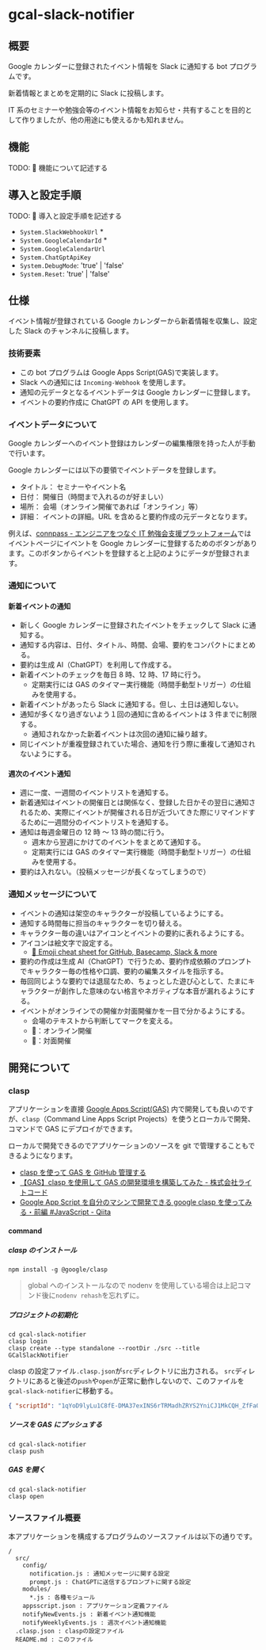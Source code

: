 # gcal-slack-notifier

## 概要

Google カレンダーに登録されたイベント情報を Slack に通知する bot プログラムです。

新着情報とまとめを定期的に Slack に投稿します。

IT 系のセミナーや勉強会等のイベント情報をお知らせ・共有することを目的として作りましたが、他の用途にも使えるかも知れません。

## 機能

TODO: 🌸 機能について記述する

## 導入と設定手順

TODO: 🌸 導入と設定手順を記述する

- `System.SlackWebhookUrl` \*
- `System.GoogleCalendarId` \*
- `System.GoogleCalendarUrl`
- `System.ChatGptApiKey`
- `System.DebugMode`: 'true' | 'false'
- `System.Reset`: 'true' | 'false'

## 仕様

イベント情報が登録されている Google カレンダーから新着情報を収集し、設定した Slack のチャンネルに投稿します。

### 技術要素

- この bot プログラムは Google Apps Script(GAS)で実装します。
- Slack への通知には `Incoming-Webhook` を使用します。
- 通知の元データとなるイベントデータは Google カレンダーに登録します。
- イベントの要約作成に ChatGPT の API を使用します。

### イベントデータについて

Google カレンダーへのイベント登録はカレンダーの編集権限を持った人が手動で行います。

Google カレンダーには以下の要領でイベントデータを登録します。

- タイトル： セミナーやイベント名
- 日付： 開催日（時間まで入れるのが好ましい）
- 場所： 会場（オンライン開催であれば「オンライン」等）
- 詳細： イベントの詳細。URL を含めると要約作成の元データとなります。

例えば、[connpass - エンジニアをつなぐ IT 勉強会支援プラットフォーム](https://connpass.com/)ではイベントページにイベントを Google カレンダーに登録するためのボタンがあります。このボタンからイベントを登録すると上記のようにデータが登録されます。

### 通知について

#### 新着イベントの通知

- 新しく Google カレンダーに登録されたイベントをチェックして Slack に通知する。
- 通知する内容は、日付、タイトル、時間、会場、要約をコンパクトにまとめる。
- 要約は生成 AI（ChatGPT）を利用して作成する。
- 新着イベントのチェックを毎日 8 時、12 時、17 時に行う。
  - 定期実行には GAS のタイマー実行機能（時間手動型トリガー）の仕組みを使用する。
- 新着イベントがあったら Slack に通知する。但し、土日は通知しない。
- 通知が多くなり過ぎないよう１回の通知に含めるイベントは 3 件までに制限する。
  - 通知されなかった新着イベントは次回の通知に繰り越す。
- 同じイベントが重複登録されていた場合、通知を行う際に重複して通知されないようにする。

#### 週次のイベント通知

- 週に一度、一週間のイベントリストを通知する。
- 新着通知はイベントの開催日とは関係なく、登録した日かその翌日に通知されるため、実際にイベントが開催される日が近づいてきた際にリマインドするために一週間分のイベントリストを通知する。
- 通知は毎週金曜日の 12 時 〜 13 時の間に行う。
  - 週末から翌週にかけてのイベントをまとめて通知する。
  - 定期実行には GAS のタイマー実行機能（時間手動型トリガー）の仕組みを使用する。
- 要約は入れない。（投稿メッセージが長くなってしまうので）

### 通知メッセージについて

- イベントの通知は架空のキャラクターが投稿しているようにする。
- 通知する時間毎に担当のキャラクターを切り替える。
- キャラクター毎の違いはアイコンとイベントの要約に表れるようにする。
- アイコンは絵文字で設定する。
  - [🎁 Emoji cheat sheet for GitHub, Basecamp, Slack & more](https://www.webfx.com/tools/emoji-cheat-sheet/)
- 要約の作成は生成 AI（ChatGPT）で行うため、要約作成依頼のプロンプトでキャラクター毎の性格や口調、要約の編集スタイルを指示する。
- 毎回同じような要約では退屈なため、ちょっとした遊び心として、たまにキャラクターが創作した意味のない格言やネガティブな本音が漏れるようにする。
- イベントがオンラインでの開催か対面開催かを一目で分かるようにする。
  - 会場のテキストから判断してマークを変える。
  - 🔸：オンライン開催
  - 🔹：対面開催

## 開発について

### clasp

アプリケーションを直接 [Google Apps Script(GAS)](https://script.google.com/u/1/home) 内で開発しても良いのですが、`clasp`（Command Line Apps Script Projects）を使うとローカルで開発、コマンドで GAS にデプロイができます。

ローカルで開発できるのでアプリケーションのソースを git で管理することもできるようになります。

- [clasp を使って GAS を GitHub 管理する](https://zenn.dev/icck/articles/3192294a262959)
- [【GAS】clasp を使用して GAS の開発環境を構築してみた - 株式会社ライトコード](https://rightcode.co.jp/blogs/45222)
- [Google App Script を自分のマシンで開発できる google clasp を使ってみる・前編 #JavaScript - Qiita](https://qiita.com/yuskesuzki/items/4ffd0ea941a57638135f)

#### command

##### clasp のインストール

```shell
npm install -g @google/clasp
```

> global へのインストールなので nodenv を使用している場合は上記コマンド後に`nodenv rehash`を忘れずに。

##### プロジェクトの初期化

```shell
cd gcal-slack-notifier
clasp login
clasp create --type standalone --rootDir ./src --title GCalSlackNotifier
```

clasp の設定ファイル`.clasp.json`が`src`ディレクトリに出力される。
`src`ディレクトリにあると後述の`push`や`open`が正常に動作しないので、このファイルを`gcal-slack-notifier`に移動する。

```json
{ "scriptId": "1qYoD9lyLu1C8fE-DMA37exINS6rTRMadhZRYS2YniCJ1MkCQH_ZfFaOp", "rootDir": "./src" }
```

##### ソースを GAS にプッシュする

```shell
cd gcal-slack-notifier
clasp push
```

##### GAS を開く

```shell
cd gcal-slack-notifier
clasp open
```

### ソースファイル概要

本アプリケーションを構成するプログラムのソースファイルは以下の通りです。

```plain
/
  src/
    config/
      notification.js : 通知メッセージに関する設定
      prompt.js : ChatGPTに送信するプロンプトに関する設定
    modules/
      *.js : 各種モジュール
    appsscript.json : アプリケーション定義ファイル
    notifyNewEvents.js : 新着イベント通知機能
    notifyWeeklyEvents.js : 週次イベント通知機能
  .clasp.json : claspの設定ファイル
  README.md : このファイル
```
